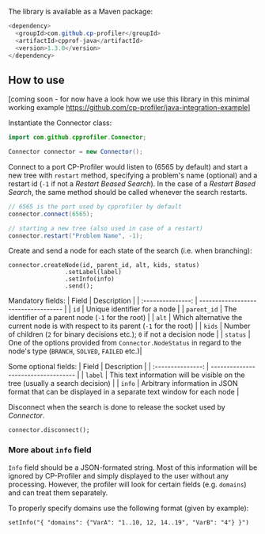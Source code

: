 The library is available as a Maven package:

```Java
<dependency>
  <groupId>com.github.cp-profiler</groupId>
  <artifactId>cpprof-java</artifactId>
  <version>1.3.0</version>
</dependency>
```


## How to use
[coming soon - for now have a look how we use this library in this minimal working example https://github.com/cp-profiler/java-integration-example]

Instantiate the Connector class:

```Java
import com.github.cpprofiler.Connector;

Connector connector = new Connector();
```

Connect to a port CP-Profiler would listen to (6565 by default) and start a new tree with `restart` method, specifying a problem's name (optional) and a restart id (`-1` if not a *Restart Beased Search*). In the case of a *Restart Based Search*, the same method should be called  whenever the search restarts.

```Java
// 6565 is the port used by cpprofiler by default
connector.connect(6565);

// starting a new tree (also used in case of a restart)
connector.restart("Problem Name", -1);
```

Create and send a node for each state of the search (i.e. when branching):
```
connector.createNode(id, parent_id, alt, kids, status)
                .setLabel(label)
                .setInfo(info)
                .send();
```

Mandatory fields:
| Field       | Description               |
| :---------------: | ----------------------------------- |
| `id`       | Unique identifier for a node |
| `parent_id`       | The identifier of a parent node (`-1` for the root) |
| `alt`       | Which alternative the current node is with respect to its parent (`-1` for the root) |
| `kids`       | Number of children (`2` for binary decisions etc.); `0` if not a decision node |
| `status`       | One of the options provided from `Connector.NodeStatus` in regard to the node's type (`BRANCH`, `SOLVED`, `FAILED` etc.)|

Some optional fields:
| Field       | Description               |
| :---------------: | ----------------------------------- |
| `label`       | This text information will be visible on the tree (usually a search decision) |
| `info`       | Arbitrary information in JSON format that can be displayed in a separate text window for each node |

Disconnect when the search is done to release the socket used by *Connector*.
```
connector.disconnect();
```

### More about `info` field

`Info` field should be a JSON-formated string. Most of this information will be ignored by CP-Profiler and simply displayed to the user without any processing. However, the profiler will look for certain fields (e.g. `domains`) and can treat them separately.

To properly specify domains use the following format (given by example):

```
setInfo("{ "domains": {"VarA": "1..10, 12, 14..19", "VarB": "4"} }")
```